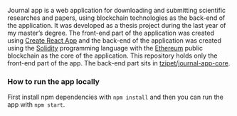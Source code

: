 Journal app is a web application for downloading and submitting scientific researches and papers, using blockchain technologies as the back-end of the application. It was developed as a thesis project during the last year of my master’s degree. The front-end part of the application was created using [Create React App](https://github.com/facebook/create-react-app) and the back-end of the application was created using the [Solidity](https://github.com/ethereum/solidity) programming language with the [Ethereum](https://github.com/ethereum/) public blockchain as the core of the application. This repository holds only the front-end part of the app. The back-end part sits in [tzipet/journal-app-core](https://github.com/tzipet/journal-app-core).

### How to run the app locally

First install npm dependencies with `npm install` and then you can run the app with `npm start`.
